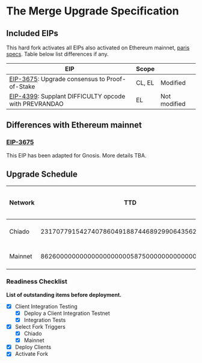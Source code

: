 # The Merge Upgrade Specification

## Included EIPs

This hard fork activates all EIPs also activated on Ethereum mainnet, [paris specs](https://github.com/ethereum/execution-specs/blob/master/network-upgrades/mainnet-upgrades/paris.md).
Table below list differences if any.

| EIP | Scope |  |
| - | - | - |
| [EIP-3675](https://eips.ethereum.org/EIPS/eip-3675): Upgrade consensus to Proof-of-Stake | CL, EL | Modified
| [EIP-4399](https://eips.ethereum.org/EIPS/eip-4399): Supplant DIFFICULTY opcode with PREVRANDAO | EL | Not modified

## Differences with Ethereum mainnet

### [EIP-3675](https://eips.ethereum.org/EIPS/eip-3675)

This EIP has been adapted for Gnosis. More details TBA.

## Upgrade Schedule

| Network | TTD                                            | Date & Time (UTC) | Fork Hash | Beacon Chain Epoch |
| ------- | ---------------------------------------------- | ----------------- | --------- | ------------------ |
| Chiado  | 231707791542740786049188744689299064356246512  | ~ Nov 4, 2022     | -         | 180                |
| Mainnet | 8626000000000000000000058750000000000000000000 | ~ Dec 8, 2022     | -         | 394147             |

### Readiness Checklist

**List of outstanding items before deployment.**

- [x] Client Integration Testing
  - [x] Deploy a Client Integration Testnet
  - [x] Integration Tests
- [x] Select Fork Triggers
  - [x] Chiado
  - [x] Mainnet
- [x] Deploy Clients
- [x] Activate Fork
